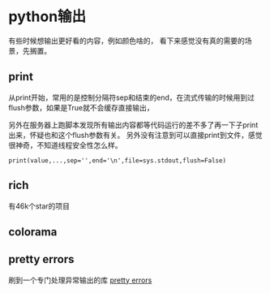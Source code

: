 # python输出

有些时候想输出更好看的内容，例如颜色啥的，
看下来感觉没有真的需要的场景，先搁置。

## print
从print开始，常用的是控制分隔符sep和结束的end，在流式传输的时候用到过flush参数，如果是True就不会缓存直接输出，

另外在服务器上跑脚本发现所有输出内容都等代码运行的差不多了再一下子print出来，怀疑也和这个flush参数有关。
另外没有注意到可以直接print到文件，感觉很神奇，不知道线程安全性怎么样。

```
print(value,...,sep='',end='\n',file=sys.stdout,flush=False)
```

## rich

有46k个star的项目


## colorama


## pretty errors

刷到一个专门处理异常输出的库
[pretty errors](https://github.com/onelivesleft/PrettyErrors)
